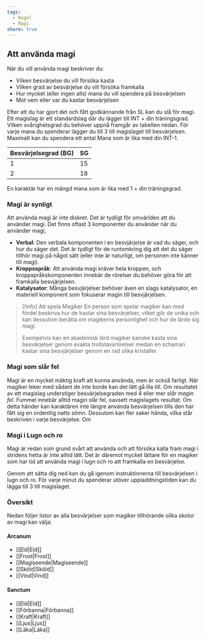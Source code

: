 ```yaml
---
tags:
  - Regel
  - Magi
share: true
---
```

## Att använda magi

När du vill använda magi beskriver du:
- Vilken besvärjelse du vill försöka kasta
- Vilken grad av besvärjelse du vill försöka framkalla 
- Hur mycket (eller ingen alls) mana du vill spendera på besvärjelsen 
- Mot vem eller var du kastar besvärjelsen

Efter att du har gjort det och fått godkännande från SL kan du slå för magi. Ett magislag är ett standardslag där du lägger till INT + din träningsgrad. Vilken svårighetsgrad du behöver uppnå framgår av tabellen nedan.  För varje mana du spenderar lägger du till 3 till magislaget till besvärjelsen. Maximalt kan du spendera ett antal Mana som är lika med din INT-1.

| Besvärjelsegrad (BG) | SG  |
| -------------------- | --- |
| 1                    | 15  |
| 2                    | 18  |
En karaktär har en mängd mana som är lika med 1 + din träningsgrad. 

### Magi är synligt

Att använda magi är inte diskret. Det är tydligt för omvärlden att du använder magi. Det finns oftast 3 komponenter du använder när du använder magi,
- **Verbal**: Den verbala komponenten i en besvjärjelse är vad du säger, och hur du säger det. Det är tydligt för de runtomkring dig att det du säger tillhör magi på något sätt (eller inte är naturligt, om personen inte känner till magi).
- **Kroppsspråk**: Att använda magi kräver hela kroppen, och kroppspråkskomponenten innebär de rörelser du behöver göra för att framkalla besvjärjelsen.
- **Katalysator**: Många besvjärjelser behöver även en slags katalysator, en materiell komponent som fokuserar magin till besvjärjelsen.

> [!info] Att spela Magiker
> En person som spelar magiker kan med fördel beskriva hur de kastar sina besvärjelser, vilket gör de unika och kan dessutom berätta om magikerns personlighet och hur de lärde sig magi.
>
> Exempelvis kan en akademisk lärd magiker kanske kasta sina besvärjelser genom exakta trollstavsrörelser medan en schaman kastar sina besvjärjelser genom en rad olika kristaller. 

### Magi som slår fel
Magi är en mycket mäktig kraft att kunna använda, men är också farligt. När magiker leker med sådant de inte borde kan det lätt gå illa till. Om resultatet av ett magislag understiger besvärjelsegraden med 4 eller mer *slår magin fel*. Fummel innebär alltid magin slår fel, oavsett magislagets resultat. Om detta händer kan karaktären inte längre använda besvärjelsen tills den har fått sig en ordentlig natts sömn. Dessutom kan fler saker hända, vilka står beskriven i varje besvärjelse. Om 

### Magi i Lugn och ro
Magi är redan som grund svårt att använda och att försöka kalla fram magi i stridens hetta är inte alltid lätt. Det är däremot mycket lättare för en magiker som har tid att använda magi i lugn och ro att framkalla en besvärjelse.

Genom att sätta dig ned kan du gå igenom instruktionerna till besvärjelsen i lugn och ro. För varje minut du spenderar utöver uppladdningstiden kan du lägga till 3 till magislaget. 

### Översikt
Nedan följer listor av alla besvärjelser som magiker tillhörande olika skolor av magi kan välja. 

#### Arcanum
- [[Eld|Eld]] 
- [[Frost|Frost]] 
- [[Magiseende|Magiseende]] 
- [[Sköld|Sköld]] 
- [[Vind|Vind]] 

#### Sanctum
- [[Eld|Eld]]
- [[Förbanna|Förbanna]] 
- [[Kraft|Kraft]] 
- [[Ljus|Ljus]] 
- [[Läka|Läka]] 